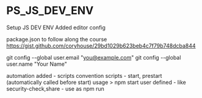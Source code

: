 # PS_JS_DEV_ENV
Setup JS DEV ENV
Added editor config

package.json to follow along the course
https://gist.github.com/coryhouse/29bd1029b623beb4c7f79b748dcba844

git config --global user.email "you@example.com"
git config --global user.name "Your Name"

automation added - scripts
convention scripts - start, prestart (automatically called before start)
usage > npm start
user defined - like security-check,share - use as 
npm run <script>
